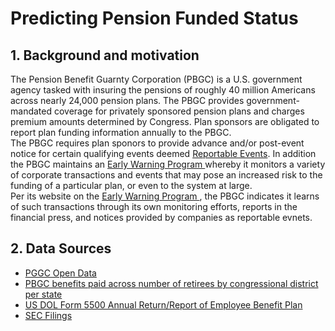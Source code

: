 # Predicting Pension Funded Status

## 1. Background and motivation
The Pension Benefit Guarnty Corporation (PBGC) is a U.S. government agency tasked with insuring the pensions of roughly 40 million Americans across nearly 24,000 pension plans.  The PBGC provides government-mandated coverage for privately sponsored pension plans and charges premium amounts determined by Congress.  Plan sponsors are obligated to report plan funding information annually to the PBGC.  
The PBGC requires plan sponors to provide advance and/or post-event notice for certain qualifying events deemed <a href = "https://www.pbgc.gov/prac/reporting-and-disclosure/reportable-events">Reportable Events</a>.  In addition the PBGC maintains an <a href = "https://www.pbgc.gov/prac/risk-mitigation">Early Warning Program </a> whereby it monitors a variety of corporate transactions and events that may pose an increased risk to the funding of a particular plan, or even to the system at large.  
Per its website on the  <a href = "https://www.pbgc.gov/prac/risk-mitigation">Early Warning Program </a>, the PBGC indicates it learns of such transactions through its own monitoring efforts, reports in the financial press, and notices provided by companies as reportable evnets.


## 2. Data Sources
<ul>
<li><a href = "https://www.pbgc.gov/open/index">PGGC Open Data</a></li>
<li><a href = "https://www.pbgc.gov/about/budget-performance-and-planning/statebystate"> PBGC benefits paid across number of retirees by congressional district per state</a></li>
<li><a href = "https://www.dol.gov/agencies/ebsa/about-ebsa/our-activities/public-disclosure/foia/form-5500-datasets">US DOL Form 5500 Annual Return/Report of Employee Benefit Plan</a></li>
<li><a href = "https://www.sec.gov/dera/data/financial-statement-data-sets.html">SEC Filings</a></li>
</ul>